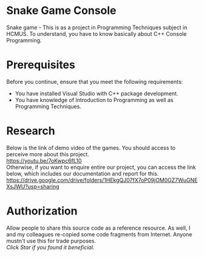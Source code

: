 # Snake Game Console
Snake game - This is as a project in Programming Techniques subject in HCMUS.
To understand, you have to know basically about C++ Console Programming.

# Prerequisites

Before you continue, ensure that you meet the following requirements:

* You have installed Visual Studio with C++ package development.
* You have knowledge of Introduction to Programming as well as Programming Techniques.

# Research

Below is the link of demo video of the games. You should access to perceive more about this project.  
https://youtu.be/7oKwpc6fL10  
Otherwise, if you want to enquire entire our project, you can access the link below, which includes our documentation and report for this.
https://drive.google.com/drive/folders/1HEkgQJ07fX7oP09jOM0GZ7WuGNEXsJWU?usp=sharing

# Authorization

Allow people to share this source code as a reference resource. As well, I and my colleagues re-copied some code fragments from Internet. Anyone mustn't use this for trade purposes.  
*Click Star if you found it beneficial.*
